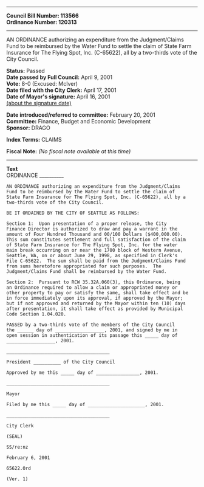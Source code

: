 * * * * *  
  
**Council Bill Number: [](#h0)[](#h2)113566**   
**Ordinance Number: 120313**  
  
* * * * *  
  
AN ORDINANCE authorizing an expenditure from the Judgment/Claims Fund to be reimbursed by the Water Fund to settle the claim of State Farm Insurance for The Flying Spot, Inc. (C-65622), all by a two-thirds vote of the City Council.  
  
**Status:** Passed   
**Date passed by Full Council:** April 9, 2001   
**Vote:** 8-0 (Excused: McIver)   
**Date filed with the City Clerk:** April 17, 2001   
**Date of Mayor's signature:** April 16, 2001   
[(about the signature date)](/~public/approvaldate.htm)   
  
  
**Date introduced/referred to committee:** February 20, 2001   
**Committee:** Finance, Budget and Economic Development   
**Sponsor:** DRAGO   
  
**Index Terms:** CLAIMS  
  
**Fiscal Note:** *(No fiscal note available at this time)*  
  
* * * * *  
  
**Text**  
    ORDINANCE __________  
  
    AN ORDINANCE authorizing an expenditure from the Judgment/Claims  
    Fund to be reimbursed by the Water Fund to settle the claim of  
    State Farm Insurance for The Flying Spot, Inc. (C-65622), all by a  
    two-thirds vote of the City Council.  
  
    BE IT ORDAINED BY THE CITY OF SEATTLE AS FOLLOWS:  
  
    Section 1:  Upon presentation of a proper release, the City  
    Finance Director is authorized to draw and pay a warrant in the  
    amount of Four Hundred Thousand and 00/100 Dollars ($400,000.00).  
    This sum constitutes settlement and full satisfaction of the claim  
    of State Farm Insurance for The Flying Spot, Inc. for the water  
    main break occurring on or near the 1700 block of Western Avenue,  
    Seattle, WA, on or about June 29, 1998, as specified in Clerk's  
    File C-65622.  The sum shall be paid from the Judgment/Claims Fund  
    from sums heretofore appropriated for such purposes.  The  
    Judgment/Claims Fund shall be reimbursed by the Water Fund.  
  
    Section 2:  Pursuant to RCW 35.32A.060(3), this Ordinance, being  
    an Ordinance required to allow a claim or appropriated money or  
    other property to pay or satisfy the same, shall take effect and be  
    in force immediately upon its approval, if approved by the Mayor;  
    but if not approved and returned by the Mayor within ten (10) days  
    after presentation, it shall take effect as provided by Municipal  
    Code Section 1.04.020.  
  
    PASSED by a two-thirds vote of the members of the City Council  
    the ______ day of __________________, 2001, and signed by me in  
    open session in authentication of its passage this _____ day of  
    __________________, 2001.  
  
    ______________________________________  
  
    President __________ of the City Council  
  
    Approved by me this _____ day of ________________, 2001.  
  
    ______________________________________  
  
    Mayor  
  
    Filed by me this _____ day of _____________________, 2001.  
  
    ______________________________________  
  
    City Clerk  
  
    (SEAL)  
  
    SS/re:nz  
  
    February 6, 2001  
  
    65622.Ord  
  
    (Ver. 1)  
